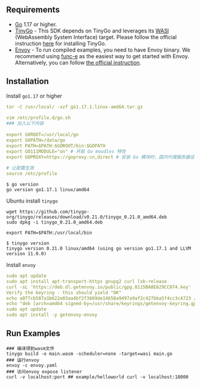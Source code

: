 ## Requirements

- [Go](https://go.dev/dl/) 1.17 or higher.
- [TinyGo](https://tinygo.org/) - This SDK depends on TinyGo and leverages its [WASI](https://github.com/WebAssembly/WASI) (WebAssembly System Interface) target. Please follow the official instruction [here](https://tinygo.org/getting-started/) for installing TinyGo.
- [Envoy](https://www.envoyproxy.io) - To run compiled examples, you need to have Envoy binary. We recommend using [func-e](https://func-e.io) as the easiest way to get started with Envoy. Alternatively, you can follow [the official instruction](https://www.envoyproxy.io/docs/envoy/latest/start/install).

## Installation

Install `go1.17` or higher
```yaml
tar -C /usr/local/ -xzf go1.17.1.linux-amd64.tar.gz
 
vim /etc/profile.d/go.sh
### 加入以下内容
 
export GOROOT=/usr/local/go
export GOPATH=/data/go
export PATH=$PATH:$GOROOT/bin:$GOPATH
export GO111MODULE="on" # 开启 Go moudles 特性
export GOPROXY=https://goproxy.cn,direct # 安装 Go 模块时，国内代理服务器设置
 
# 让配置生效
source /etc/profile

```
```shell
$ go version
go version go1.17.1 linux/amd64
```

Ubuntu install `tinygo`
```shell
wget https://github.com/tinygo-org/tinygo/releases/download/v0.21.0/tinygo_0.21.0_amd64.deb
sudo dpkg -i tinygo_0.21.0_amd64.deb

export PATH=$PATH:/usr/local/bin
``` 
```shell
$ tinygo version
tinygo version 0.21.0 linux/amd64 (using go version go1.17.1 and LLVM version 11.0.0)
```

Install ``envoy``
```yaml
sudo apt update
sudo apt install apt-transport-https gnupg2 curl lsb-release
curl -sL 'https://deb.dl.getenvoy.io/public/gpg.8115BA8E629CC074.key' | sudo gpg --dearmor -o /usr/share/keyrings/getenvoy-keyring.gpg
Verify the keyring - this should yield "OK"
echo a077cb587a1b622e03aa4bf2f3689de14658a9497a9af2c427bba5f4cc3c4723 /usr/share/keyrings/getenvoy-keyring.gpg | sha256sum --check
echo "deb [arch=amd64 signed-by=/usr/share/keyrings/getenvoy-keyring.gpg] https://deb.dl.getenvoy.io/public/deb/ubuntu $(lsb_release -cs) main" | sudo tee /etc/apt/sources.list.d/getenvoy.list
sudo apt update
sudo apt install -y getenvoy-envoy
```

## Run Examples
```shell
### 编译得到wasm文件
tinygo build -o main.wasm -scheduler=none -target=wasi main.go
### 运行envoy
envoy -c envoy.yaml
### 访问envoy expose listener
curl -v localhost:port ## example/helloworld curl -v localhost:18000
```


